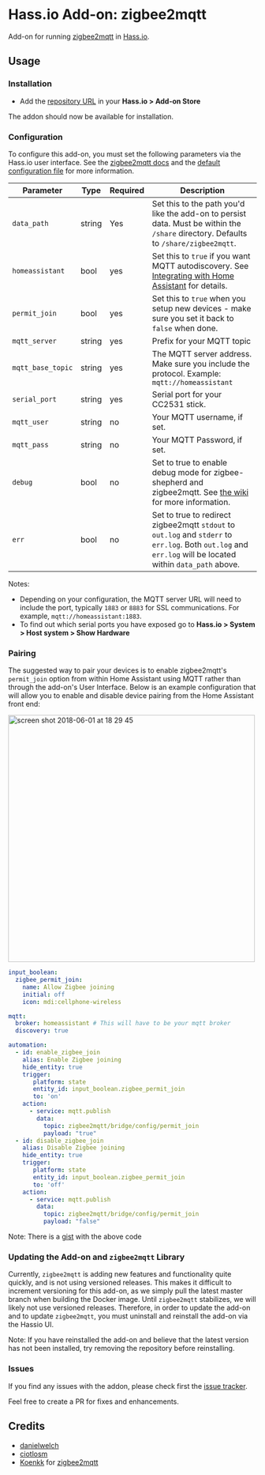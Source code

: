 # Hass.io Add-on: zigbee2mqtt

Add-on for running [zigbee2mqtt](https://github.com/Koenkk/zigbee2mqtt) in [Hass.io](https://github.com/home-assistant/hassio).

## Usage

### Installation

- Add the [repository URL](https://github.com/danielwelch/hassio-zigbee2mqtt) in your **Hass.io > Add-on Store**

The addon should now be available for installation.

### Configuration

To configure this add-on, you must set the following parameters via the Hass.io user interface. See the [zigbee2mqtt docs](https://github.com/Koenkk/zigbee2mqtt/wiki/Running-the-bridge) and the [default configuration file](https://github.com/Koenkk/zigbee2mqtt/blob/master/data/configuration.yaml) for more information.

|Parameter|Type|Required|Description|
|---------|----|--------|-----------|
|`data_path`|string|Yes|Set this to the path you'd like the add-on to persist data. Must be within the `/share` directory. Defaults to `/share/zigbee2mqtt`.|
|`homeassistant`|bool|yes|Set this to `true` if you want MQTT autodiscovery. See [Integrating with Home Assistant](https://github.com/Koenkk/zigbee2mqtt/wiki/Integrating-with-Home-Assistant) for details.|
|`permit_join`|bool|yes|Set this to `true` when you setup new devices - make sure you set it back to `false` when done.|
|`mqtt_server`|string|yes|Prefix for your MQTT topic|
|`mqtt_base_topic`|string|yes|The MQTT server address. Make sure you include the protocol. Example: `mqtt://homeassistant`|
|`serial_port`|string|yes|Serial port for your CC2531 stick.|
|`mqtt_user`|string|no|Your MQTT username, if set.|
|`mqtt_pass`|string|no|Your MQTT Password, if set.|
|`debug`|bool|no|Set to true to enable debug mode for zigbee-shepherd and zigbee2mqtt. See [the wiki](https://github.com/Koenkk/zigbee2mqtt/wiki/How-to-debug) for more information.|
|`err`|bool|no|Set to true to redirect zigbee2mqtt `stdout` to `out.log` and `stderr` to `err.log`. Both `out.log` and `err.log` will be located within `data_path` above.|

Notes:
- Depending on your configuration, the MQTT server URL will need to include the port, typically `1883` or `8883` for SSL communications. For example, `mqtt://homeassistant:1883`.
- To find out which serial ports you have exposed go to **Hass.io > System > Host system > Show Hardware**

### Pairing

The suggested way to pair your devices is to enable zigbee2mqtt's `permit_join` option from within Home Assistant using MQTT rather than through the add-on's User Interface. Below is an example configuration that will allow you to enable and disable device pairing from the Home Assistant front end:

<img width="500" alt="screen shot 2018-06-01 at 18 29 45" src="https://user-images.githubusercontent.com/7738048/40849401-8898bbc2-65ca-11e8-80d3-98e11b8f41bd.png">

```yaml
input_boolean:
  zigbee_permit_join:
    name: Allow Zigbee joining
    initial: off
    icon: mdi:cellphone-wireless

mqtt:
  broker: homeassistant # This will have to be your mqtt broker
  discovery: true

automation:
  - id: enable_zigbee_join
    alias: Enable Zigbee joining
    hide_entity: true
    trigger:
       platform: state
       entity_id: input_boolean.zigbee_permit_join
       to: 'on'
    action:
      - service: mqtt.publish
        data:
          topic: zigbee2mqtt/bridge/config/permit_join
          payload: "true"
  - id: disable_zigbee_join
    alias: Disable Zigbee joining
    hide_entity: true
    trigger:
       platform: state
       entity_id: input_boolean.zigbee_permit_join
       to: 'off'
    action:
      - service: mqtt.publish
        data:
          topic: zigbee2mqtt/bridge/config/permit_join
          payload: "false"
```
Note: There is a [gist](https://gist.github.com/ciotlosm/59d160ad49c695a801d9a940a2a387d2) with the above code


### Updating the Add-on and `zigbee2mqtt` Library

Currently, `zigbee2mqtt` is adding new features and functionality quite quickly, and is not using versioned releases. This makes it difficult to increment versioning for this add-on, as we simply pull the latest master branch when building the Docker image. Until `zigbee2mqtt` stabilizes, we will likely not use versioned releases. Therefore, in order to update the add-on and to update `zigbee2mqtt`, you must uninstall and reinstall the add-on via the Hassio UI.

Note: If you have reinstalled the add-on and believe that the latest version has not been installed, try removing the repository before reinstalling.

### Issues

If you find any issues with the addon, please check first the [issue tracker](https://github.com/danielwelch/hassio-zigbee2mqtt/issues).

Feel free to create a PR for fixes and enhancements. 

## Credits
- [danielwelch](https://github.com/danielwelch)
- [ciotlosm](https://github.com/ciotlosm)
- [Koenkk](https://github.com/Koenkk) for [zigbee2mqtt](https://github.com/Koenkk/zigbee2mqtt)
